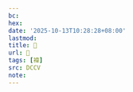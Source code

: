 ```yaml
---
bc:
hex:
date: '2025-10-13T10:28:28+08:00'
lastmod:
title: 􃕣
url: 􃕣
tags: [褘]
src: DCCV
note:
---
```

